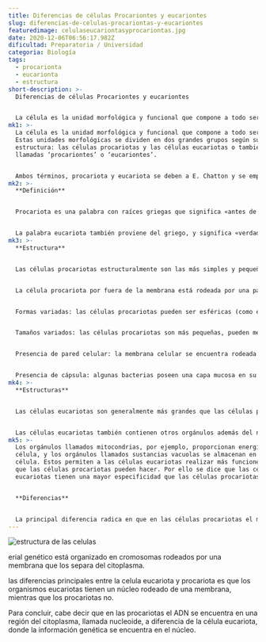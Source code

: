 ```yaml
---
title: Diferencias de células Procariontes y eucariontes
slug: diferencias-de-celulas-procariontas-y-eucariontes
featuredimage: celulaseucariontasyprocariontas.jpg
date: 2020-12-06T06:56:17.982Z
dificultad: Preparatoria / Universidad
categoria: Biología
tags:
  - procarionta
  - eucarionta
  - estructura
short-description: >-
  Diferencias de células Procariontes y eucariontes 


  La célula es la unidad morfológica y funcional que compone a todo ser vivo. Estas unidades morfológicas se dividen en dos grandes grupos según su estructura: las células procariotas y las células eucariotas
mk1: >-
  La célula es la unidad morfológica y funcional que compone a todo ser vivo.
  Estas unidades morfológicas se dividen en dos grandes grupos según su
  estructura: las células procariotas y las células eucariotas o también
  llamadas ‘procariontes’ o ‘eucariontes’.


  Ambos términos, procariota y eucariota se deben a E. Chatton y se empezaron a usar a principios de 1950. Pero para poder comprender los diferentes tipos de células y sus divisiones es esencial conocer la definición de las mismas.
mk2: >-
  **Definición** 


  Procariota es una palabra con raíces griegas que significa «antes de la nuez» refiriéndose al núcleo celular. Como lo indica el nombre, células procariotas son organismos sin núcleo o estructuras definidas por membranas. La mayoría de las procariotas son unicelulares pero algunas son multicelulares.


  La palabra eucariota también proviene del griego, y significa «verdadera nuez», indicando la presencia del núcleo en la célula, definida por una membrana. Las células de animales, plantas, y hongos son de este tipo.
mk3: >-
  **Estructura**


  Las células procariotas estructuralmente son las más simples y pequeñas. Como toda célula, están delimitadas por una membrana plasmática que contiene pliegues hacia el interior (invaginaciones) algunos de los cuales son denominados laminillas y otro es denominado mesosoma y está relacionado con la división de la célula.


  La célula procariota por fuera de la membrana está rodeada por una pared celular que le brinda protección.


  Formas variadas: las células procariotas pueden ser esféricas (como en los estafilococos), cilíndricas (como la Escherichia coli), espirales (como el Helicobacter pylori) o curvadas (como el Vibrio cholerae).


  Tamaños variados: las células procariotas son más pequeñas, pueden medir desde 0,1 µm como los micoplasmas, hasta 20,0 µm como el Treponema pallidum, agente causante de la sífilis.


  Presencia de pared celular: la membrana celular se encuentra rodeada por la pared celular compuesta de peptidoglicano, un polímero característico de las bacterias.


  Presencia de cápsula: algunas bacterias poseen una capa mucosa en su exterior, conocida como cápsula.
mk4: >-
  **Estructuras** 


  Las células eucariotas son generalmente más grandes que las células procarióticas, y se encuentran principalmente en los organismos multicelulares.


  Las células eucariotas también contienen otros orgánulos además del núcleo. Un orgánulo es una estructura dentro del citoplasma que realiza un trabajo específico en la célula.
mk5: >-
  Los orgánulos llamados mitocondrias, por ejemplo, proporcionan energía a la
  célula, y los orgánulos llamados sustancias vacuolas se almacenan en la
  célula. Estos permiten a las células eucariotas realizar más funciones que las
  que las células procariotas pueden hacer. Por ello se dice que las células
  eucariotas tienen una mayor especificidad que las células procariotas.


  **Diferencias** 


  La principal diferencia radica en que en las células procariotas el material genético no está separado del citoplasma y las eucariotas presentan el mat
---
```





![estructura de las celulas](/assets/estrucutra.jpg "estructuras de la celulas ")



erial genético está organizado en cromosomas rodeados por una membrana que los separa del citoplasma.

las diferencias principales entre la celula eucariota y procariota es que los organismos eucariotas tienen un núcleo rodeado de una membrana, mientras que los procariotas no.

Para concluir, cabe decir que en las procariotas el ADN se encuentra en una región del citoplasma, llamada nucleoide, a diferencia de la célula eucariota, donde la información genética se encuentra en el núcleo.